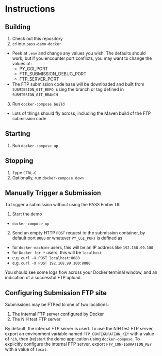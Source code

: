 # Instructions

## Building

1. Check out this repository
2. `cd` into `pass-demo-docker`
  - Peek at `.env` and change any values you wish.  The defaults should work, but if you encounter port conflicts, you may want to change the values of:
      - PY_GGI_PORT
      - FTP_SUBMISSION_DEBUG_PORT
      - FTP_SERVER_PORT
  - The FTP submission code base will be downloaded and built from `SUBMISSION_GIT_REPO`, using the branch or tag defined in `SUBMISSION_GIT_BRANCH` 
3. Run `docker-compose build`
  - Lots of things should fly across, including the Maven build of the FTP submission code
  
## Starting  
1. Run `docker-compose up`

## Stopping
1. Type `CTRL-C`
1. Optionally, run `docker-compose down`

## Manually Trigger a Submission
To trigger a submission without using the PASS Ember UI:
1. Start the demo
  - `docker-compose up`
2. Send an empty HTTP `POST` request to the submission container, by default port `8080` or whatever `PY_CGI_PORT` is defined as
  - for `docker-machine` users, this will be an IP address like `192.168.99.100`
  - for `Docker for *` users, this will be `localhost`
  - e.g. `curl -X POST localhost:8080`
  - e.g. `curl -X POST 192.168.99.100:8080`

You should see some logs flow across your Docker terminal window, and an indication of a successful FTP upload.

## Configuring Submission FTP site
Submissions may be FTPed to one of two locations:
1. The internal FTP server configured by Docker
2. The NIH test FTP server

By default, the internal FTP server is used.  To use the NIH test FTP server, export an environment variable named `FTP_CONFIGURATION_KEY` with a value of `nih`, then (re)start the demo application using `docker-compose`.  To explicitly configure the internal FTP server, export `FTP_CONFIGURATION_KEY` with a value of `local`.
 
